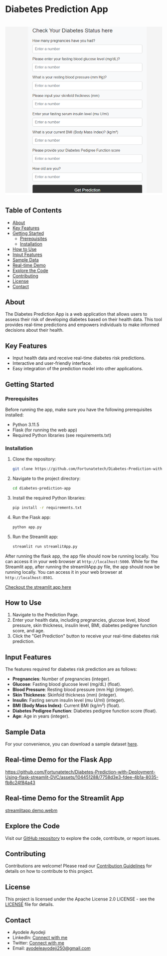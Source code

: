 # Diabetes Prediction App

# ![Alt text](<diabete Pic.png>)

## Table of Contents

- [About](#about)
- [Key Features](#key-features)
- [Getting Started](#getting-started)
  - [Prerequisites](#prerequisites)
  - [Installation](#installation)
- [How to Use](#how-to-use)
- [Input Features](#input-features)
- [Sample Data](#sample-data)
- [Real-time Demo](#real-time-demo)
- [Explore the Code](#explore-the-code)
- [Contributing](#contributing)
- [License](#license)
- [Contact](#contact)

## About

The Diabetes Prediction App is a web application that allows users to assess their risk of developing diabetes based on their health data. This tool provides real-time predictions and empowers individuals to make informed decisions about their health.

## Key Features

- Input health data and receive real-time diabetes risk predictions.
- Interactive and user-friendly interface.
- Easy integration of the prediction model into other applications.

## Getting Started

### Prerequisites

Before running the app, make sure you have the following prerequisites installed:

- Python 3.11.5
- Flask (for running the web app)
- Required Python libraries (see requirements.txt)

### Installation

1. Clone the repository:

   ```bash
   git clone https://github.com/Fortunatetech/Diabetes-Prediction-with-Deployment-Using-flask-streamlit-DVC.git
   ```

2. Navigate to the project directory:

   ```bash
   cd diabetes-prediction-app
   ```

3. Install the required Python libraries:

   ```bash
   pip install -r requirements.txt
   ```

4. Run the Flask app:

   ```bash
   python app.py
   ```

5. Run the Streamlit app:

   ```bash
   streamlit run streamlitApp.py
   ```

After running the flask app, the app file should now be running locally. You can access it in your web browser at `http://localhost:5000`.
While for the Streamlit app, after running the streamlitApp.py file, the app should now be running locally. You can access it in your web browser at `http://localhost:8501`.

[Checkout the streamlit app here ](https://diabetes-prediction-web-app.streamlit.app/)

## How to Use

1. Navigate to the Prediction Page.
2. Enter your health data, including pregnancies, glucose level, blood pressure, skin thickness, insulin level, BMI, diabetes pedigree function score, and age.
3. Click the "Get Prediction" button to receive your real-time diabetes risk prediction.

## Input Features

The features required for diabetes risk prediction are as follows:

- **Pregnancies**: Number of pregnancies (integer).
- **Glucose**: Fasting blood glucose level (mg/dL) (float).
- **Blood Pressure**: Resting blood pressure (mm Hg) (integer).
- **Skin Thickness**: Skinfold thickness (mm) (integer).
- **Insulin**: Fasting serum insulin level (mu U/ml) (integer).
- **BMI (Body Mass Index)**: Current BMI (kg/m²) (float).
- **Diabetes Pedigree Function**: Diabetes pedigree function score (float).
- **Age**: Age in years (integer).

## Sample Data

For your convenience, you can download a sample dataset [here](https://www.kaggle.com/datasets/akshaydattatraykhare/diabetes-dataset).

## Real-time Demo for the Flask App

https://github.com/Fortunatetech/Diabetes-Prediction-with-Deployment-Using-flask-streamlit-DVC/assets/104451288/7758d3e3-fdee-4b1a-8035-fb8c24f84a43

## Real-time Demo for the Streamlit App

[streamlitapp demo.webm](https://github.com/Fortunatetech/Diabetes-Prediction-with-Deployment-Using-flask-streamlit-DVC/assets/104451288/df4bb618-fc71-45dc-925d-1f4a289c1b06)

## Explore the Code

Visit our [GitHub repository](https://github.com/Fortunatetech/Diabetes-Prediction-with-Deployment-Using-flask-streamlit-DVC) to explore the code, contribute, or report issues.

## Contributing

Contributions are welcome! Please read our [Contribution Guidelines](CONTRIBUTING.md) for details on how to contribute to this project.

## License

This project is licensed under the Apache License 2.0 LICENSE - see the [LICENSE](LICENSE) file for details.

## Contact

- Ayodele Ayodeji
- LinkedIn: [Connect with me](https://www.linkedin.com/in/ayo-ayodeji/)
- Twitter: [Connect with me](https://twitter.com/Ayo_dataanalyst)
- Email: ayodeleayodeji250@gmail.com
